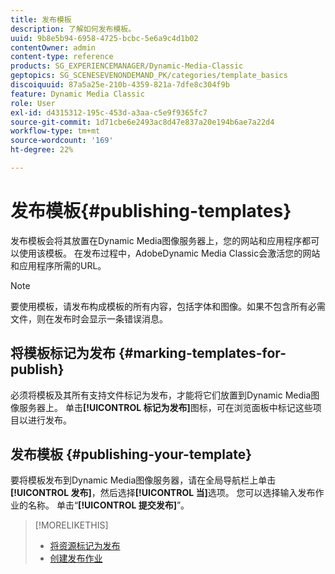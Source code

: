```yaml
---
title: 发布模板
description: 了解如何发布模板。
uuid: 9b8e5b94-6958-4725-bcbc-5e6a9c4d1b02
contentOwner: admin
content-type: reference
products: SG_EXPERIENCEMANAGER/Dynamic-Media-Classic
geptopics: SG_SCENESEVENONDEMAND_PK/categories/template_basics
discoiquuid: 87a5a25e-210b-4359-821a-7dfe8c304f9b
feature: Dynamic Media Classic
role: User
exl-id: d4315312-195c-453d-a3aa-c5e9f9365fc7
source-git-commit: 1d71cbe6e2493ac8d47e837a20e194b6ae7a22d4
workflow-type: tm+mt
source-wordcount: '169'
ht-degree: 22%

---
```


# 发布模板{#publishing-templates}

发布模板会将其放置在Dynamic Media图像服务器上，您的网站和应用程序都可以使用该模板。 在发布过程中，AdobeDynamic Media Classic会激活您的网站和应用程序所需的URL。

>[!NOTE]
>
>要使用模板，请发布构成模板的所有内容，包括字体和图像。如果不包含所有必需文件，则在发布时会显示一条错误消息。

## 将模板标记为发布 {#marking-templates-for-publish}

必须将模板及其所有支持文件标记为发布，才能将它们放置到Dynamic Media图像服务器上。 单击&#x200B;**[!UICONTROL 标记为发布]**&#x200B;图标，可在浏览面板中标记这些项目以进行发布。

## 发布模板 {#publishing-your-template}

要将模板发布到Dynamic Media图像服务器，请在全局导航栏上单击&#x200B;**[!UICONTROL 发布]**，然后选择&#x200B;**[!UICONTROL 当]**&#x200B;选项。 您可以选择输入发布作业的名称。 单击“**[!UICONTROL 提交发布]**”。

>[!MORELIKETHIS]
>
>* [将资源标记为发布](publishing-files.md#publish_after_uploading)
>* [创建发布作业](publishing-files.md#creating_a_publish_job)

